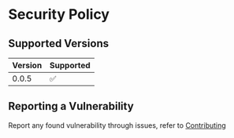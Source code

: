 # Security Policy
[contributing]: CONTRIBUTING.md
## Supported Versions

| Version | Supported          |
| ------- | ------------------ |
| 0.0.5   | :white_check_mark: |

## Reporting a Vulnerability

Report any found vulnerability through issues, refer to [Contributing][contributing]
